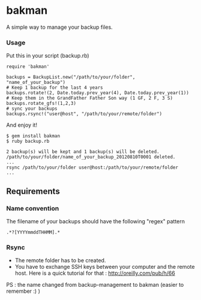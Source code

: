 bakman
=================

A simple way to manage your backup files.

### Usage

Put this in your script (backup.rb)

	require 'bakman'

	backups = BackupList.new("/path/to/your/folder", "name_of_your_backup")
	# Keep 1 backup for the last 4 years
	backups.rotate!(2, Date.today.prev_year(4), Date.today.prev_year(1))
	# Keep them in the GrandFather Father Son way (1 GF, 2 F, 3 S)
	backups.rotate_gfs!(1,2,3)
	# sync your backups
	backups.rsync!("user@host", "/path/to/your/remote/folder")

And enjoy it!
	
	$ gem install bakman
	$ ruby backup.rb
	
	2 backup(s) will be kept and 1 backup(s) will be deleted.
	/path/to/your/folder/name_of_your_backup_20120810T0001 deleted.
	...
	rsync /path/to/your/folder user@host:/path/to/your/remote/folder
	...

Requirements
------------

### Name convention
	
The filename of your backups should have the following "regex" pattern

	.*?[YYYYmmddTHHMM].*

### Rsync

 - The remote folder has to be created.
 - You have to exchange SSH keys between your computer and the remote host. Here is a quick tutorial for that : http://oreilly.com/pub/h/66

PS : the name changed from backup-management to bakman (easier to remember :) )
